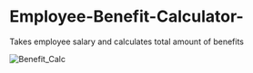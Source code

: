 # Employee-Benefit-Calculator-
Takes employee salary and calculates total amount of benefits

![Benefit_Calc](https://user-images.githubusercontent.com/25449665/91106596-e945cc00-e627-11ea-9f45-fe435b30f48e.gif)
